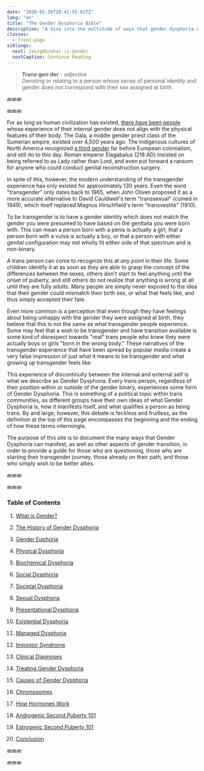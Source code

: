 ```yaml
---
date: "2020-01-26T20:41:55.827Z"
lang: "en"
title: "The Gender Dysphoria Bible"
description: "A dive into the multitude of ways that gender dysphoria manifests and what it means to be transgender."
classes:
  - front-page
siblings:
  next: /en/gdb/what-is-gender
  nextCaption: Continue Reading
---
```


> **Trans·gen·der** - *adjective*   
> Denoting or relating to a person whose sense of personal identity and gender does not correspond with their sex assigned at birth.

æææ<div class="copy markup">æææ

For as long as human civilization has existed, [there have been people](https://en.wikipedia.org/wiki/Transgender_history) whose experience of their internal gender does not align with the physical features of their body. The Gala, a middle gender priest class of the Sumerian empire, existed over 4,500 years ago. The Indigenous cultures of North America recognized [a third gender](https://en.wikipedia.org/wiki/Third_gender) far before European colonialism, and still do to this day. Roman emperor Elagabalus (218 AD) insisted on being referred to as Lady rather than Lord, and even put forward a ransom for anyone who could conduct genital reconstruction surgery.

In spite of this, however, the modern understanding of the transgender experience has only existed for approximately 130 years. Even the word "transgender" only dates back to 1965, when John Oliven proposed it as a more accurate alternative to David Cauldwell's term "transsexual" (coined in 1949), which itself replaced Magnus Hirschfield's term "transvestite" (1910).

To be transgender is to have a gender identity which does not match the gender you were presumed to have based on the genitalia you were born with. This can mean a person born with a penis is actually a girl, that a person born with a vulva is actually a boy, or that a person with either genital configuration may not wholly fit either side of that spectrum and is non-binary.

A trans person can come to recognize this at *any point* in their life. Some children identify it at as soon as they are able to grasp the concept of the differences between the sexes, others don't start to feel anything until the onset of puberty, and still others do not realize that anything is wrong at all until they are fully adults. Many people are simply never exposed to the idea that their gender could mismatch their birth sex, or what that feels like, and thus simply accepted their fate.

Even more common is a perception that even though they have feelings about being unhappy with the gender they were assigned at birth, they believe that this is not the same as what transgender people experience. Some may feel that a wish to be transgender and have transition available is some kind of disrespect towards "real" trans people who knew they were actually boys or girls "born in the wrong body." These narratives of the transgender experience that have been spread by popular media create a very false impression of just what it means to be transgender and what growing up transgender feels like.

This experience of discontinuity between the internal and external self is what we describe as Gender Dysphoria. Every trans person, regardless of their position within or outside of the gender binary, experiences some form of Gender Dysphoria. This is something of a political topic within trans communities, as different groups have their own ideas of what Gender Dysphoria is, how it manifests itself, and what qualifies a person as being trans. By and large, however, this debate is feckless and fruitless, as the definition at the top of this page encompasses the beginning and the ending of how these terms intermingle.

The purpose of this site is to document the many ways that Gender Dysphoria can manifest, as well as other aspects of gender transition, in order to provide a guide for those who are questioning, those who are starting their transgender journey, those already on their path, and those who simply wish to be better allies.


æææ<div class="two-column-list">æææ

### Table of Contents

1. [What is Gender?](/en/gdb/what-is-gender)

3. [The History of Gender Dysphoria](/en/gdb/history)

4. [Gender Euphoria](/en/gdb/euphoria)

5. [Physical Dysphoria](/en/gdb/physical-dysphoria)

6. [Biochemical Dysphoria](/en/gdb/biochemical-dysphoria)

7. [Social Dysphoria](/en/gdb/social-dysphoria)

8. [Societal Dysphoria](/en/gdb/societal-dysphoria)

9. [Sexual Dysphoria](/en/gdb/sexual-dysphoria)

10. [Presentational Dysphoria](/en/gdb/presentational-dysphoria)

11. [Existential Dysphoria](/en/gdb/existential-dysphoria)

12. [Managed Dysphoria](/en/gdb/managed-dysphoria)

13. [Impostor Syndrome](/en/gdb/impostor-syndrome)

14. [Clinical Diagnoses](/en/gdb/diagnoses)

15. [Treating Gender Dysphoria](/en/gdb/treatment)

16. [Causes of Gender Dysphoria](/en/gdb/causes)

17. [Chromosomes](/en/gdb/chromosomes)

18. [How Hormones Work](/en/gdb/hormones)

19. [Androgenic Second Puberty 101](/en/gdb/second-puberty-masc)

20. [Estrogenic Second Puberty 101](/en/gdb/second-puberty-fem)

21. [Conclusion](/en/gdb/conclusion)

æææ</div></div>æææ
